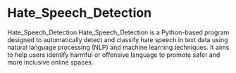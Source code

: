 # Hate_Speech_Detection
Hate_Speech_Detection Hate_Speech_Detection is a Python-based program designed to automatically detect and classify hate speech in text data using natural language processing (NLP) and machine learning techniques. It aims to help users identify harmful or offensive language to promote safer and more inclusive online spaces.
